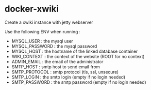 # docker-xwiki

Create a xwiki instance with jetty webserver

Use the following ENV when running :
- MYSQL_USER : the mysql user
- MYSQL_PASSWORD : the mysql password
- MYSQL_HOST : the hostname of the linked database container
- WIKI_CONTEXT : the context of the website (ROOT for no context)
- ADMIN_EMAIL : the email of the administrator
- SMTP_HOST : smtp host to send email from
- SMTP_PROTOCOL : smtp protocol (tls, ssl, unsecure)
- SMTP_LOGIN : the smtp login (empty if no login needed)
- SMTP_PASSWORD : the smtp password (empty if no login needed)
